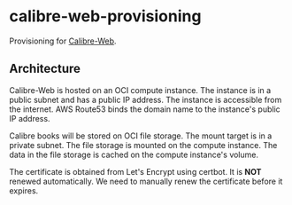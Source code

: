 # calibre-web-provisioning

Provisioning for [Calibre-Web](https://github.com/janeczku/calibre-web).

## Architecture

Calibre-Web is hosted on an OCI compute instance. The instance is in a public
subnet and has a public IP address. The instance is accessible from the
internet.
AWS Route53 binds the domain name to the instance's public IP address.

Calibre books will be stored on OCI file storage. The mount target is in a
private subnet. The file storage is mounted on the compute instance. The data
in the file storage is cached on the compute instance's volume.

The certificate is obtained from Let's Encrypt using certbot. It is **NOT**
renewed automatically. We need to manually renew the certificate before it
expires.
